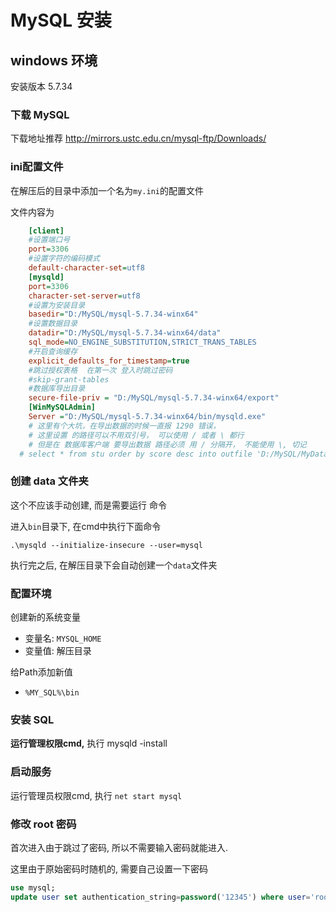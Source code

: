 # MySQL 安装

## windows 环境

安装版本 5.7.34

### 下载 MySQL

下载地址推荐 http://mirrors.ustc.edu.cn/mysql-ftp/Downloads/

### ini配置文件

在解压后的目录中添加一个名为`my.ini`的配置文件

文件内容为
```INI
	[client]
	#设置端口号
	port=3306
	#设置字符的编码模式
	default-character-set=utf8
	[mysqld]
	port=3306
	character-set-server=utf8
	#设置为安装目录
	basedir="D:/MySQL/mysql-5.7.34-winx64"
	#设置数据目录
	datadir="D:/MySQL/mysql-5.7.34-winx64/data"
	sql_mode=NO_ENGINE_SUBSTITUTION,STRICT_TRANS_TABLES
	#开启查询缓存
	explicit_defaults_for_timestamp=true
	#跳过授权表格  在第一次 登入时跳过密码
	#skip-grant-tables
	#数据库导出目录
	secure-file-priv = "D:/MySQL/mysql-5.7.34-winx64/export"
	[WinMySQLAdmin]
	Server ="D:/MySQL/mysql-5.7.34-winx64/bin/mysqld.exe"
	# 这里有个大坑，在导出数据的时候一直报 1290 错误，
	# 这里设置 的路径可以不用双引号， 可以使用 / 或者 \ 都行
	# 但是在 数据库客户端 要导出数据 路径必须 用 / 分隔开， 不能使用 \, 切记
  # select * from stu order by score desc into outfile 'D:/MySQL/MyData/stu.txt

```

### 创建 data 文件夹

这个不应该手动创建, 而是需要运行 命令

进入`bin`目录下, 在cmd中执行下面命令

`.\mysqld --initialize-insecure --user=mysql`

执行完之后, 在解压目录下会自动创建一个`data`文件夹

### 配置环境

创建新的系统变量
+ 变量名: `MYSQL_HOME` 
+ 变量值: 解压目录
  
给Path添加新值
+ `%MY_SQL%\bin`

### 安装 SQL
**运行管理权限cmd,** 执行 mysqld -install

### 启动服务
运行管理员权限cmd, 执行 `net start mysql`

### 修改 root 密码

首次进入由于跳过了密码, 所以不需要输入密码就能进入. 

这里由于原始密码时随机的, 需要自己设置一下密码

```sql
use mysql;
update user set authentication_string=password('12345') where user='root'; 
```